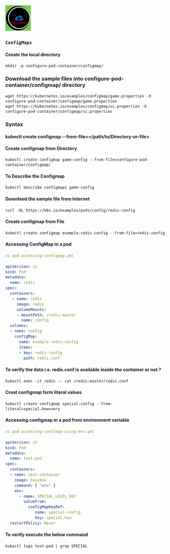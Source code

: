 <img src="../images/c4logo.png">


### `ConfigMaps`

#### Create the local directory
```
mkdir -p configure-pod-container/configmap/
```

### Download the sample files into **configure-pod-container/configmap/** directory
```
wget https://kubernetes.io/examples/configmap/game.properties -O configure-pod-container/configmap/game.properties
wget https://kubernetes.io/examples/configmap/ui.properties -O configure-pod-container/configmap/ui.properties
```


### Syntax 
#### kubectl create configmap <configmap-name> --from-file=</path/to/Directory-or-file>

#### Create configmap from Directory
```
kubectl create configmap game-config --from-file=configure-pod-container/configmap/
```

#### To Describe the Configmap
```
kubectl describe configmaps game-config 
```

#### Downlaod the sample file from Internet
```
curl -OL https://k8s.io/examples/pods/config/redis-config
```

#### Create configmap from File
```
kubectl create configmap example-redis-config --from-file=redis-config
```


#### Accessing ConfigMap in a pod
```yml
vi pod-accessing-configmap.yml

apiVersion: v1
kind: Pod
metadata:
  name: redis
spec:
  containers:
   - name: redis
     image: redis
     volumeMounts:
     - mountPath: /redis-master
       name: config
  volumes:
  - name: config
    configMap:
      name: example-redis-config
      items:
      - key: redis-config
        path: redis.conf
```

#### To verify the data i.e. redis.conf is available inside the container or not ?
```
kubectl exec -it redis -- cat /redis-master/redis.conf
```

#### Creat configmap form literal values
```
kubectl create configmap special-config --from-literal=special.how=very
```

#### Accessing configmap in a pod from environment variable 
```yml
vi pod-accessing-confimap-using-env.yml

apiVersion: v1
kind: Pod
metadata:
  name: test-pod
spec:
  containers:
  - name: test-container
    image: busybox
    command: [ "env" ]
    env:
      - name: SPECIAL_LEVEL_KEY
        valueFrom:
          configMapKeyRef:
             name: special-config
             key: special.how
  restartPolicy: Never

```

#### To verify execute the below command
```
kubectl logs test-pod | grep SPECIAL
```

